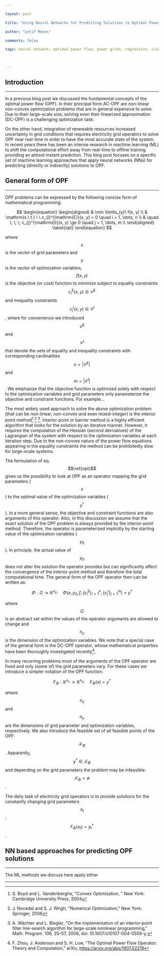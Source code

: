```yaml
---

layout: post

title: "Using Neural Networks for Predicting Solutions to Optimal Power Flow"

author: "Letif Mones"

comments: false

tags: neural network, optimal power flow, power grids, regression, classification



---
```


## Introduction
---------------

In a previous blog post we discussed the fundamental concepts of the optimal power flow (OPF).
In their principal form AC-OPF are non-linear non-convex optimization problems that are in general expensive to solve.
Due to their large-scale size, solving even their linearized approximation (DC-OPF) is a challenging optimization task.

On the other hand, integration of renewable resources increased uncertainty in grid conditions that requires electricity grid operators to solve OPF near real-time in order to have the most accurate state of the system.
In recent years there has been an intense research in machine learning (ML) to shift the computational effort away from real-time to offline training providing an almost instant prediction.
This blog post focuses on a specific set of machine learning approaches that apply neural networks (NNs) for predicting (directly or indirectly) solutions to OPF.

## General form of OPF
----------------------

OPF problems can be expressed by the following concise form of mathematical programming:

$$
\begin{equation}
	\begin{aligned}
		& \min \limits_{y}\ f(x, y) \\
		& \mathrm{s.\ t.} \ \ c_{i}^{\mathrm{E}}(x, y) = 0 \quad i = 1, \dots, n \\
		& \quad \; \; \; c_{j}^{\mathrm{I}}(x, y) \ge 0 \quad j = 1, \dots, m \\
	\end{aligned}
	\label{opt}
\end{equation}
$$

where $$x$$ is the vector of grid parameters and $$y$$ is the vector of optimization variables, $$f(x, y)$$ is the objective (or cost) function to minimize subject to equality constraints $$c_{i}^{\mathrm{E}}(x, y) \in \mathcal{C}^{\mathrm{E}}$$ and inequality constraints $$c_{j}^{\mathrm{I}}(x, y) \in \mathcal{C}^{\mathrm{I}}$$, where for convenience we introduced $$\mathcal{C}^{\mathrm{E}}$$ and $$\mathcal{C}^{\mathrm{I}}$$ that denote the sets of equality and inequality constraints with corresponding cardinalities $$n = \lvert \mathcal{C}^{\mathrm{E}} \rvert$$ and $$m = \lvert \mathcal{C}^{\mathrm{I}} \rvert$$.
We emphasize that the objective function is optimized solely with respect to the optimization variables and grid parameters only parameterize the objective and constraint functions. 
For example...

The most widely used approach to solve the above optimization problem (that can be non-linear, non-convex and even mixed-integer) is the interior point method[^Boyd04] [^Nocedal06] [^Wachter06].
Interior-point or barrier method is a highly efficient algorithm that looks for the solution by an iterative manner.
However, it requires the computation of the Hessian (second derivatives) of the Lagrangian of the system with respect to the optimization variables at each iteration step.
Due to the non-convex nature of the power flow equations appearing in the equality constraints the method can be prohibitedly slow for large-scale systems.

The formulation of eq. $$\ref{opt}$$ gives us the possibility to look at OPF as an operator mapping the grid parameters ($$x$$) to the optimal value of the optimization variables ($$y^{*}$$).
In a more general sense, the objective and constraint functions are also arguments of this operator.
Also, in this discussion we assume that the exact solution of the OPF problem is always provided by the interior-point method.
Therefore, the operator is parameterized implicitly by the starting value of the optimization variables ($$y_{0}$$).
In principle, the actual value of $$y_{0}$$ does not alter the solution the operator provides but can significantly affect the convergence of the interior-point method and therefore the total computational time.
The general form of the OPF operator then can be written as:

$$
\begin{equation}
    \Phi: \Omega \to \mathbb{R}^{n_{y}}: \quad \Phi\left( x, y_{0}, f, \left\{c_{i}^{\mathrm{E}} \right\}_{i=1}^{n}, \left\{c_{j}^{\mathrm{I}} \right\}_{j=1}^{m} \right) = y^{*}
	\label{opf-operator}
\end{equation}
$$

where $$\Omega$$ is an abstract set within the values of the operator arguments are allowed to change and $$n_{y}$$ is the dimension of the optimization variables.
We note that a special case of the general form is the DC-OPF operator, whose mathematical properties have been thoroughly investigated recently[^Zhou20].

In many recurring problems most of the arguments of the OPF operator are fixed and only (some of) the grid parameters vary.
For these cases we introduce a simpler notation of the OPF function:

$$
\begin{equation}
	F_{\Phi}: \mathbb{R}^{n_{x}} \to \mathbb{R}^{n_{y}}: \quad F_{\Phi}(x) = y^{*}
	\label{opf-function}
\end{equation}
$$

where $$n_{x}$$ and $$n_{y}$$ are the dimensions of grid parameter and optimization variables, respectively.
We also introduce the feasible set of all feasible points of the OPF: $$\mathcal{F}_{\Phi}$$.
Apparently, $$y^{*} \in \mathcal{F}_{\Phi}$$ and depending on the grid parameters the problem may be infeasible: $$\mathcal{F}_{\Phi} = \emptyset$$.

The daily task of electricity grid operators is to provide solutions for the constantly changing grid parameters $$x_{t}$$: $$F_{\Phi}(x_{t}) = y_{t}^{*}$$.

## NN based approaches for predicting OPF solutions
---------------------------------------------------

The ML methods we discuss here apply either 

---
[^Nocedal06]: J. Nocedal and S. J. Wrigh, "Numerical Optimization," New York: Springer, 2006
[^Wachter06]: A. Wächter and L. Biegler, "On the implementation of an interior-point filter line-search algorithm for large-scale nonlinear programming," Math. Program. 106, 25–57, 2006, doi: 10.1007/s10107-004-0559-y.
[^Boyd04]: S. Boyd and L. Vandenberghe, "Convex Optimization, " New York: Cambridge University Press, 2004
[^Zhou20]: F. Zhou, J. Anderson and S. H. Low, "The Optimal Power Flow Operator: Theory and Computation," arXiv, https://arxiv.org/abs/1907.02219
